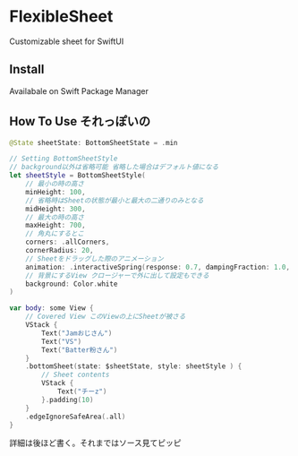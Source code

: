 # FlexibleSheet

Customizable sheet for SwiftUI

## Install

Availabale on Swift Package Manager

## How To Use それっぽいの
``` Swift
@State sheetState: BottomSheetState = .min

// Setting BottomSheetStyle
// background以外は省略可能 省略した場合はデフォルト値になる
let sheetStyle = BottomSheetStyle(
    // 最小の時の高さ
    minHeight: 100,
    // 省略時はSheetの状態が最小と最大の二通りのみとなる
    midHeight: 300,
    // 最大の時の高さ
    maxHeight: 700,
    // 角丸にするとこ
    corners: .allCorners,
    cornerRadius: 20,
    // Sheetをドラッグした際のアニメーション
    animation: .interactiveSpring(response: 0.7, dampingFraction: 1.0, blendDuration: 1.0),
    // 背景にするView クロージャーで外に出して設定もできる
    background: Color.white
)

var body: some View {
    // Covered View このViewの上にSheetが被さる
    VStack {
        Text("Jamおじさん")
        Text("VS")
        Text("Batter粉さん")
    }
    .bottomSheet(state: $sheetState, style: sheetStyle ) {
        // Sheet contents
        VStack {
            Text("チーz")
        }.padding(10)
    }
    .edgeIgnoreSafeArea(.all)
}
```

詳細は後ほど書く。それまではソース見てピッピ